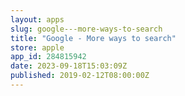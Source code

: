 ```yaml
---
layout: apps
slug: google---more-ways-to-search
title: "Google - More ways to search"
store: apple
app_id: 284815942
date: 2023-09-18T15:03:09Z
published: 2019-02-12T08:00:00Z
---
```

